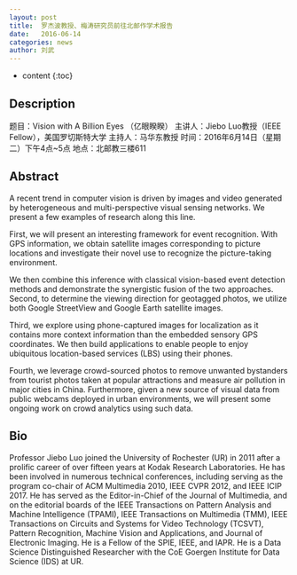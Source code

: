 ```yaml
---
layout: post
title:  罗杰波教授、梅涛研究员前往北邮作学术报告
date:   2016-06-14 
categories: news
author: 刘武
---
```

* content
{:toc}
## Description
题目：Vision with A Billion Eyes （亿眼睽睽）
主讲人：Jiebo Luo教授（IEEE Fellow），美国罗切斯特大学
主持人：马华东教授
时间：2016年6月14日（星期二）下午4点~5点
地点：北邮教三楼611

## Abstract
A recent trend in computer vision is driven by images and video generated by heterogeneous and multi-perspective visual sensing networks. We present a few examples of research along this line.  

First, we will present an interesting framework for event recognition. With GPS information, we obtain satellite images corresponding to picture locations and investigate their novel use to recognize the picture-taking environment. 

We then combine this inference with classical vision-based event detection methods and demonstrate the synergistic fusion of the two approaches. Second, to determine the viewing direction for geotagged photos, we utilize both Google StreetView and Google Earth satellite images. 

Third, we explore using phone-captured images for localization as it contains more context information than the embedded sensory GPS coordinates.  We then build applications to enable people to enjoy ubiquitous location-based services (LBS) using their phones. 

Fourth, we leverage crowd-sourced photos to remove unwanted bystanders from tourist photos taken at popular attractions and measure air pollution in major cities in China.  Furthermore, given a new source of visual data from public webcams deployed in urban environments, we will present some ongoing work on crowd analytics using such data.
 
## Bio
Professor Jiebo Luo joined the University of Rochester (UR) in 2011 after a prolific career of over fifteen years at Kodak Research Laboratories. He has been involved in numerous technical conferences, including serving as the program co-chair of ACM Multimedia 2010, IEEE CVPR 2012, and IEEE ICIP 2017. He has served as the Editor-in-Chief of the Journal of Multimedia, and on the editorial boards of the IEEE Transactions on Pattern Analysis and Machine Intelligence (TPAMI), IEEE Transactions on Multimedia (TMM), IEEE Transactions on Circuits and Systems for Video Technology (TCSVT), Pattern Recognition, Machine Vision and Applications, and Journal of Electronic Imaging. He is a Fellow of the SPIE, IEEE, and IAPR. He is a Data Science Distinguished Researcher with the CoE Goergen Institute for Data Science (IDS) at UR.